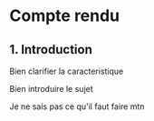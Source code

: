 # Compte rendu

## 1. Introduction

Bien clarifier la caracteristique

Bien introduire le sujet

Je ne sais pas ce qu'il faut faire mtn